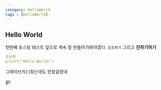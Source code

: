 ```yaml
---
category: HelloWorld
tags : [HelloWorld]
---
```


## Hello World

첫번째 포스팅 테스트 앞으로 계속 잘 만들어가봐야겠다.
`강조하기` 그리고 **진하기하기**

```yaml
코딩체
printf("Hello World!")
```

그레이브키(`)찾는데도 한참걸렸네

끝!


